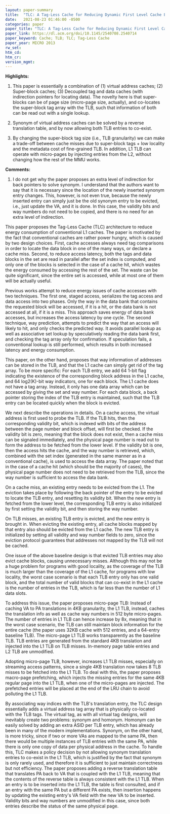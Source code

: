```yaml
---
layout: paper-summary
title:  "TLC: A Tag-Less Cache for Reducing Dynamic First Level Cache Energy"
date:   2021-08-23 01:46:00 -0500
categories: paper
paper_title: "TLC: A Tag-Less Cache for Reducing Dynamic First Level Cache Energy"
paper_link: https://dl.acm.org/doi/10.1145/2540708.2540714
paper_keyword: Cache; TLB; TLC; Tag-Less Cache
paper_year: MICRO 2013
rw_set:
htm_cd:
htm_cr:
version_mgmt:
---
```


**Highlights:**

1. This paper is essentially a combination of (1) virtual address caches; (2) Super-block caches; (3) Decoupled
   tag and data caches (with indirection pointers for locating data).
   The novelty here is that super-blocks can be of page size (micro-page size, actually), and co-locates the 
   super-block tag array with the TLB, such that information of both can be read out with a single lookup.

2. Synonym of virtual address caches can be solved by a reverse translation table, and by now allowing both
   TLB entries to co-exist.

3. By changing the super-block tag size (i.e., TLB granularity) we can make a trade-off between cache misses
   due to super-block tags + low locality and the metadata cost of fine-grained TLB.
   In addition, L1 TLB can operate with micro-pages by injecting entries from the L2, without changing how the
   rest of the MMU works.

**Comments:**

1. I do not get why the paper proposes an extra level of indirection for back pointers to solve synonym.
   I understand that the authors want to say that it is necessary since the location of the newly inserted
   synonym entry changes. This, however, is not even true, because the newly inserted entry can simply just
   be the old synonym entry to be evicted, i.e., just update the VA, and it is done.
   In this case, the validity bits and way numbers do not need to be copied, and there is no need for an
   extra level of indirection.

This paper proposes the Tag-Less Cache (TLC) architecture to reduce energy consumption of conventional L1 caches.
The paper is motivated by the fact that conventional caches are rather power hungry, which is caused by two 
design choices. First, cache accesses always need tag comparisons in order to locate the data block in one of the 
many ways, or declare a cache miss. 
Second, to reduce access latency, both the tags and data blocks in the set are read in parallel after the set index is 
computed, and only one of the blocks is selected in the case of a cache hit, which wastes the energy consumed by 
accessing the rest of the set.
The waste can be quite significant, since the entire set is accessed, while at most one of them will be actually useful.

Previous works attempt to reduce energy issues of cache accesses with two techniques. The first one, staged access, 
serializes the tag access and data access into two phases. Only the way in the data bank that contains the requested 
block will be accessed, if it is a hit, or the data bank is not accessed at all, if it is a miss.
This approach saves energy of data bank accesses, but increases the access latency by one cycle.
The second technique, way prediction, attempts to predict the way that an access will likely to hit, and only checks 
the predicted way. It avoids parallel lookup as well as associative set lookup by speculatively reading the data bank
first, and checking the tag array only for confirmation. If speculation fails, a conventional lookup is still performed,
which results in both increased latency and energy consumption.

This paper, on the other hand, proposes that way information of addresses can be stored in the TLB, and that 
the L1 cache can simply get rid of the tag array.
To be more specific: For each TLB entry, we add 64 1-bit flag indicating the existence of the corresponding 
block address in the L1 cache, and 64 log2(K)-bit way indicators, one for each block. 
The L1 cache does not have a tag array. Instead, it only has one data array which can be accessed by giving the set
and way number. For each data block, a back pointer storing the index of the TLB entry is maintained, such that
the TLB entry can be located quickly when the block is evicted.

We next describe the operations in details. On a cache access, the virtual address is first used to probe the TLB.
If the TLB hits, then the corresponding validity bit, which is indexed with bits of the address between the 
page number and block offset, will first be checked. If the validity bit is zero, meaning that the block
does not exist, then a cache miss can be signaled immediately, and the physical page number is read out to form
the address to be fetched from the lower level.
If the validity bit is one, then the access hits the cache, and the way number is retrieved, which, combined with the
set index (generated in the same manner as in a conventional cache), is used to access the data array.
The paper noted that in the case of a cache hit (which should be the majority of cases), the physical page number
does not need to be retrieved from the TLB, since the way number is sufficient to access the data bank.

On a cache miss, an existing entry needs to be evicted from the L1. The eviction takes place by following the back 
pointer of the entry to be evicted to locate the TLB entry, and resetting its validity bit.
When the new entry is fetched from the lower level, the corresponding TLB entry is also initialized by first
setting the validity bit, and then storing the way number.

On TLB misses, an existing TLB entry is evicted, and the new entry is brought in. When evicting the existing entry,
all cache blocks mapped by that entry also should be evicted from the L1 cache. 
The new TLB entry is initialized by setting all validity and way number fields to zero, since the eviction 
protocol guarantees that addresses not mapped by the TLB will not be cached.

One issue of the above baseline design is that evicted TLB entries may also evict cache blocks, causing unnecessary 
misses. Although this may not be a huge problem for programs with good locality, as the coverage of the TLB is much 
larger than the coverage of the L1 cache, for programs with low locality, the worst case scenario is that each TLB entry
only has one valid block, and the total number of valid blocks that can co-exist in the L1 cache is the number of 
entries in the TLB, which is far less than the number of L1 data slots.

To address this issue, the paper proposes micro-page TLB: Instead of caching VA to PA translations in 4KB granularity,
the L1 TLB, instead, caches the translation info as well as cache way numbers in 512 byte micro-pages.
The number of entries in L1 TLB can hence increase by 8x, meaning that in the worst case scenario, the TLB can
still maintain block information for the entire cache (the paper uses 32KB cache with 512 entries, and a 64-entry
baseline TLB).
The micro-page L1 TLB works transparently as the baseline TLB. TLB entries are generated from the standard 4KB
translation and injected into the L1 TLB on TLB misses. In-memory page table entries and L2 TLB are unmodified.

Adopting micro-page TLB, however, increases L1 TLB misses, especially on streaming access patterns, since a single 
4KB translation now takes 8 TLB misses to be fetched into the L1 TLB. 
To deal with this, the paper proposes macro-page prefetching, which injects the missing entries for the same 4KB
regular page into the L1 TLB, when one of the micro-pages are injected. The prefetched entries will be placed at
the end of the LRU chain to avoid polluting the L1 TLB.

By associating way indices with the TLB's translation entry, the TLC design essentially adds a virtual address
tag array that is physically co-located with the TLB tags. The virtual tag, as with all virtual tag designs, will
inevitably create two problems: synonym and homonym. 
Homonym can be easily solved by adding an extra ASID per TLB entry, which has already been in many of the modern 
implementations. 
Synonym, on the other hand, is more tricky, since if two or more VAs are mapped to the same PA, then there
would be multiple instances of TLB entries with the same PA, while there is only one copy of data per 
physical address in the cache.
To handle this, TLC makes a policy decision by not allowing synonym translation entries to co-exist in the 
L1 TLB, which is justified by the fact that synonym is only rarely used, and therefore it is sufficient to
just maintain correctness but not efficiency.
The paper proposes adding a reverse translation table that translates PA back to VA that is coupled with the L1 
TLB, meaning that the contents of the reverse table is always consistent with the L1 TLB. 
When an entry is to be inserted into the L1 TLB, the table is first consulted, and if an entry with the same
PA but a different PA exists, then insertion happens by updating the existing entry's VA field with the new VA to be 
inserted. Validity bits and way numbers are unmodified in this case, since both entries describe the status of 
the same physical page.


